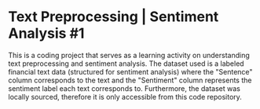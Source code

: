 # Text Preprocessing | Sentiment Analysis #1

This is a coding project that serves as a learning activity on understanding text preprocessing and sentiment analysis. The dataset used is a labeled financial text data (structured for sentiment analysis) where the "Sentence" column corresponds to the text and the "Sentiment" column represents the sentiment label each text corresponds to. Furthermore, the dataset was locally sourced, therefore it is only accessible from this code repository.